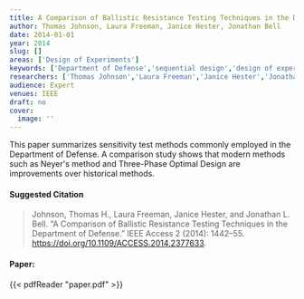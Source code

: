 ```yaml
---
title: A Comparison of Ballistic Resistance Testing Techniques in the Department of Defense
author: Thomas Johnson, Laura Freeman, Janice Hester, Jonathan Bell
date: 2014-01-01
year: 2014
slug: []
areas: ['Design of Experiments']
keywords: ['Department of Defense','sequential design','design of experiments','ballistic resistance testing','three-phase optimal design']
researchers: ['Thomas Johnson','Laura Freeman','Janice Hester','Jonathan Bell']
audience: Expert
venues: IEEE
draft: no
cover:
  image: ''
---
```




This paper summarizes sensitivity test methods commonly employed in the Department of Defense. A comparison study shows that modern methods such as Neyer's method and Three-Phase Optimal Design are improvements over historical methods.

#### Suggested Citation
> Johnson, Thomas H., Laura Freeman, Janice Hester, and Jonathan L. Bell. “A Comparison of Ballistic Resistance Testing Techniques in the Department of Defense.” IEEE Access 2 (2014): 1442–55. https://doi.org/10.1109/ACCESS.2014.2377633.



#### Paper: 
{{< pdfReader "paper.pdf" >}}


